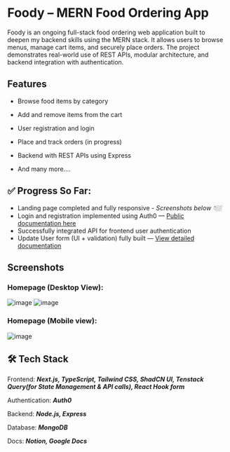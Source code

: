 #  Foody – MERN Food Ordering App
Foody is an ongoing full-stack food ordering web application built to deepen my backend skills using the MERN stack. It allows users to browse menus, manage cart items, and securely place orders. The project demonstrates real-world use of REST APIs, modular architecture, and backend integration with authentication.
## Features
- Browse food items by category

- Add and remove items from the cart

- User registration and login

- Place and track orders (in progress)

- Backend with REST APIs using Express
- And many more....

## ✅ Progress So Far:
- Landing page completed and fully responsive - _Screenshots below 👇🏼_
- Login and registration implemented using Auth0 — [Public documentation here](https://x.com/Izunnaya_/status/1887568820145168774)
- Successfully integrated API for frontend user authentication
- Update User form (UI + validation) fully built — [View detailed documentation](https://docs.google.com/document/d/1e2PqChVy0JU3fPJ6-Yl778OZ9c79jhpLIOgr07ZWEo0/edit?tab=t.0#heading=h.8u2lvhe3101j)

## Screenshots
### Homepage (Desktop View):
![image](https://github.com/user-attachments/assets/7245eec5-8750-42b3-ade0-c37ed7697e55)
![image](https://github.com/user-attachments/assets/106f5ac1-d863-4d76-870e-a11fec019d35)


### Homepage (Mobile view):
![image](https://github.com/user-attachments/assets/543b8f53-0ad6-46eb-bf2f-cad173f5e4d9)

## 🛠 Tech Stack
Frontend: _**Next.js, TypeScript, Tailwind CSS, ShadCN UI, Tenstack Query(for State Management & API calls), React Hook form**_

Authentication: _**Auth0**_

Backend: _**Node.js, Express**_

Database: _**MongoDB**_

Docs: _**Notion, Google Docs**_
